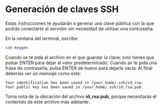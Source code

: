 # Generación de claves SSH

Estas instrucciones te ayudarán a generar una clave pública con la que podrás conectarte al servidor sin necesidad de utilizar una contraseña.

En la ventana del terminal, escribe:

```bash
ssh-keygen
```

Cuando se te pida el archivo en el que guardar la clave, solo tienes que pulsar ENTER para dejar el valor predeterminado. Cuando se te pida una frase de contraseña, pulsa ENTER de nuevo para dejarla vacía. Al final deberías ver un mensaje como este:

```text
Your identification has been saved in /your_home/.ssh/id_rsa. 
Your public key has been saved in /your_home/.ssh/id_rsa.pub.
```

Toma nota de la ubicación del archivo **id_rsa.pub**, porque necesitarás el contenido de este archivo más adelante.
